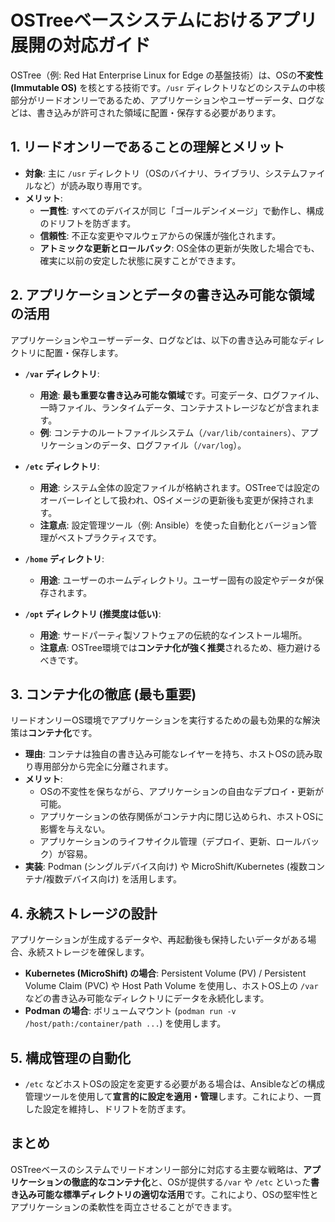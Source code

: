 # OSTreeベースシステムにおけるアプリ展開の対応ガイド

OSTree（例: Red Hat Enterprise Linux for Edge の基盤技術）は、OSの**不変性 (Immutable OS)** を核とする技術です。`/usr` ディレクトリなどのシステムの中核部分がリードオンリーであるため、アプリケーションやユーザーデータ、ログなどは、書き込みが許可された領域に配置・保存する必要があります。

## 1. リードオンリーであることの理解とメリット

* **対象**: 主に `/usr` ディレクトリ（OSのバイナリ、ライブラリ、システムファイルなど）が読み取り専用です。
* **メリット**:
    * **一貫性**: すべてのデバイスが同じ「ゴールデンイメージ」で動作し、構成のドリフトを防ぎます。
    * **信頼性**: 不正な変更やマルウェアからの保護が強化されます。
    * **アトミックな更新とロールバック**: OS全体の更新が失敗した場合でも、確実に以前の安定した状態に戻すことができます。

## 2. アプリケーションとデータの書き込み可能な領域の活用

アプリケーションやユーザーデータ、ログなどは、以下の書き込み可能なディレクトリに配置・保存します。

* **`/var` ディレクトリ**:
    * **用途**: **最も重要な書き込み可能な領域**です。可変データ、ログファイル、一時ファイル、ランタイムデータ、コンテナストレージなどが含まれます。
    * **例**: コンテナのルートファイルシステム（`/var/lib/containers`）、アプリケーションのデータ、ログファイル（`/var/log`）。

* **`/etc` ディレクトリ**:
    * **用途**: システム全体の設定ファイルが格納されます。OSTreeでは設定のオーバーレイとして扱われ、OSイメージの更新後も変更が保持されます。
    * **注意点**: 設定管理ツール（例: Ansible）を使った自動化とバージョン管理がベストプラクティスです。

* **`/home` ディレクトリ**:
    * **用途**: ユーザーのホームディレクトリ。ユーザー固有の設定やデータが保存されます。

* **`/opt` ディレクトリ (推奨度は低い)**:
    * **用途**: サードパーティ製ソフトウェアの伝統的なインストール場所。
    * **注意点**: OSTree環境では**コンテナ化が強く推奨**されるため、極力避けるべきです。

## 3. コンテナ化の徹底 (最も重要)

リードオンリーOS環境でアプリケーションを実行するための最も効果的な解決策は**コンテナ化**です。

* **理由**: コンテナは独自の書き込み可能なレイヤーを持ち、ホストOSの読み取り専用部分から完全に分離されます。
* **メリット**:
    * OSの不変性を保ちながら、アプリケーションの自由なデプロイ・更新が可能。
    * アプリケーションの依存関係がコンテナ内に閉じ込められ、ホストOSに影響を与えない。
    * アプリケーションのライフサイクル管理（デプロイ、更新、ロールバック）が容易。
* **実装**: Podman (シングルデバイス向け) や MicroShift/Kubernetes (複数コンテナ/複数デバイス向け) を活用します。

## 4. 永続ストレージの設計

アプリケーションが生成するデータや、再起動後も保持したいデータがある場合、永続ストレージを確保します。

* **Kubernetes (MicroShift) の場合**: Persistent Volume (PV) / Persistent Volume Claim (PVC) や Host Path Volume を使用し、ホストOS上の `/var` などの書き込み可能なディレクトリにデータを永続化します。
* **Podman の場合**: ボリュームマウント (`podman run -v /host/path:/container/path ...`) を使用します。

## 5. 構成管理の自動化

* `/etc` などホストOSの設定を変更する必要がある場合は、Ansibleなどの構成管理ツールを使用して**宣言的に設定を適用・管理**します。これにより、一貫した設定を維持し、ドリフトを防ぎます。

## まとめ

OSTreeベースのシステムでリードオンリー部分に対応する主要な戦略は、**アプリケーションの徹底的なコンテナ化**と、OSが提供する`/var` や `/etc` といった**書き込み可能な標準ディレクトリの適切な活用**です。これにより、OSの堅牢性とアプリケーションの柔軟性を両立させることができます。
